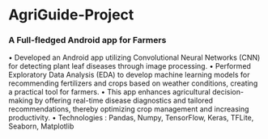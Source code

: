 # AgriGuide-Project
<h3> A Full-fledged Android app for Farmers</h3>
• Developed an Android app utilizing Convolutional Neural Networks (CNN) for detecting plant leaf diseases through
image processing.
• Performed Exploratory Data Analysis (EDA) to develop machine learning models for recommending fertilizers and
crops based on weather conditions, creating a practical tool for farmers.
• This app enhances agricultural decision-making by offering real-time disease diagnostics and tailored
recommendations, thereby optimizing crop management and increasing productivity.
• Technologies : Pandas, Numpy, TensorFlow, Keras, TFLite, Seaborn, Matplotlib
